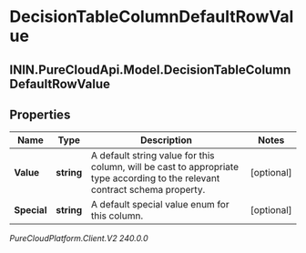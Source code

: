 # DecisionTableColumnDefaultRowValue

## ININ.PureCloudApi.Model.DecisionTableColumnDefaultRowValue

## Properties

|Name | Type | Description | Notes|
|------------ | ------------- | ------------- | -------------|
| **Value** | **string** | A default string value for this column, will be cast to appropriate type according to the relevant contract schema property. | [optional] |
| **Special** | **string** | A default special value enum for this column. | [optional] |



_PureCloudPlatform.Client.V2 240.0.0_
